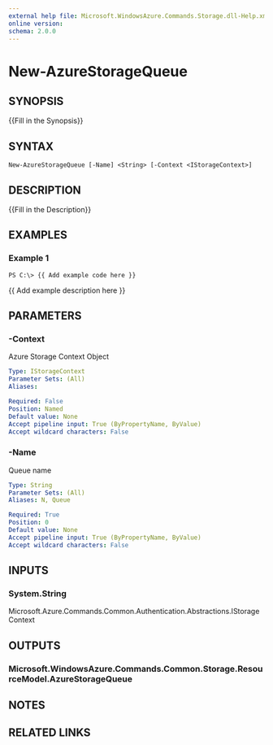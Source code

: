 ```yaml
---
external help file: Microsoft.WindowsAzure.Commands.Storage.dll-Help.xml
online version: 
schema: 2.0.0
---
```


# New-AzureStorageQueue

## SYNOPSIS
{{Fill in the Synopsis}}

## SYNTAX

```
New-AzureStorageQueue [-Name] <String> [-Context <IStorageContext>]
```

## DESCRIPTION
{{Fill in the Description}}

## EXAMPLES

### Example 1
```
PS C:\> {{ Add example code here }}
```

{{ Add example description here }}

## PARAMETERS

### -Context
Azure Storage Context Object

```yaml
Type: IStorageContext
Parameter Sets: (All)
Aliases: 

Required: False
Position: Named
Default value: None
Accept pipeline input: True (ByPropertyName, ByValue)
Accept wildcard characters: False
```

### -Name
Queue name

```yaml
Type: String
Parameter Sets: (All)
Aliases: N, Queue

Required: True
Position: 0
Default value: None
Accept pipeline input: True (ByPropertyName, ByValue)
Accept wildcard characters: False
```

## INPUTS

### System.String
Microsoft.Azure.Commands.Common.Authentication.Abstractions.IStorageContext


## OUTPUTS

### Microsoft.WindowsAzure.Commands.Common.Storage.ResourceModel.AzureStorageQueue


## NOTES

## RELATED LINKS

